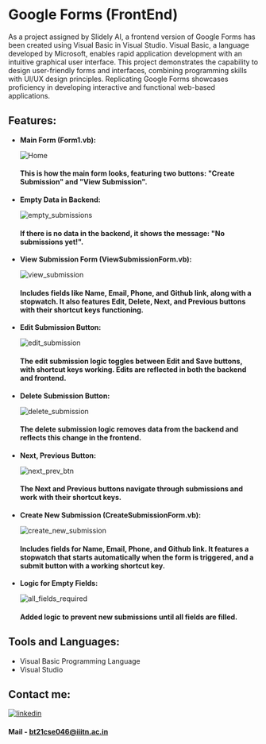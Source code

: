 # Google Forms (FrontEnd)
As a project assigned by Slidely AI, a frontend version of Google Forms has been created using Visual Basic in Visual Studio. Visual Basic, a language developed by Microsoft, enables rapid application development with an intuitive graphical user interface. This project demonstrates the capability to design user-friendly forms and interfaces, combining programming skills with UI/UX design principles. Replicating Google Forms showcases proficiency in developing interactive and functional web-based applications.

## Features:

- **Main Form (Form1.vb):**

  
  ![Home](https://github.com/AyushGodbole/Slidely_Google_Forms_FrontEnd/assets/122848080/543546b0-3889-4459-8691-4905b56aa29b)
  
  #### This is how the main form looks, featuring two buttons: "Create Submission" and "View Submission".

- **Empty Data in Backend:**

 
  ![empty_submissions](https://github.com/AyushGodbole/Slidely_Google_Forms_FrontEnd/assets/122848080/c8864388-4261-4148-8880-39366afe61a4)
  
  #### If there is no data in the backend, it shows the message: "No submissions yet!".

- **View Submission Form (ViewSubmissionForm.vb):**

 
  ![view_submission](https://github.com/AyushGodbole/Slidely_Google_Forms_FrontEnd/assets/122848080/93cb061d-2467-496d-904e-6f617a789b17)
  
  #### Includes fields like Name, Email, Phone, and Github link, along with a stopwatch. It also features Edit, Delete, Next, and Previous buttons with their shortcut keys functioning.

- **Edit Submission Button:**

 
  ![edit_submission](https://github.com/AyushGodbole/Slidely_Google_Forms_FrontEnd/assets/122848080/47f3714b-5a8f-4bc2-9fa0-78c5a43e6947)
  
  #### The edit submission logic toggles between Edit and Save buttons, with shortcut keys working. Edits are reflected in both the backend and frontend.

- **Delete Submission Button:**

 
  ![delete_submission](https://github.com/AyushGodbole/Slidely_Google_Forms_FrontEnd/assets/122848080/4d422227-9db2-4226-a734-544ce0fa8b3a)
  
  #### The delete submission logic removes data from the backend and reflects this change in the frontend.

- **Next, Previous Button:**

 
  ![next_prev_btn](https://github.com/AyushGodbole/Slidely_Google_Forms_FrontEnd/assets/122848080/187244a7-e175-4fce-84ec-354ed6d763ba)
  
  #### The Next and Previous buttons navigate through submissions and work with their shortcut keys.

- **Create New Submission (CreateSubmissionForm.vb):**

 
  ![create_new_submission](https://github.com/AyushGodbole/Slidely_Google_Forms_FrontEnd/assets/122848080/f3335bac-ed79-4c47-84e8-b8e94a4e9e22)
  
  #### Includes fields for Name, Email, Phone, and Github link. It features a stopwatch that starts automatically when the form is triggered, and a submit button with a working shortcut key.

- **Logic for Empty Fields:**

 
  ![all_fields_required](https://github.com/AyushGodbole/Slidely_Google_Forms_FrontEnd/assets/122848080/35b3f3df-cbbf-4cef-baba-9dfacdaf39cd)
  
  #### Added logic to prevent new submissions until all fields are filled.

## Tools and Languages:

- Visual Basic Programming Language
- Visual Studio

## Contact me:

[![linkedin](https://img.shields.io/badge/linkedin-0A66C2?style=for-the-badge&logo=linkedin&logoColor=white)](https://www.linkedin.com/in/ayush-godbole-b4a17224b/)

#### Mail - bt21cse046@iiitn.ac.in
